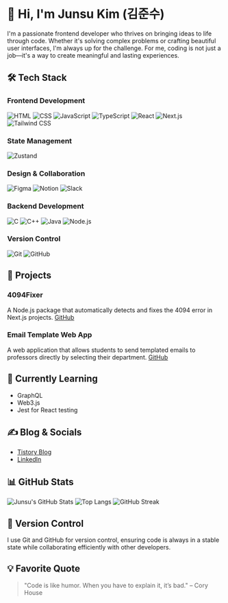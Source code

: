 # 👋 Hi, I'm Junsu Kim (김준수)
I'm a passionate frontend developer who thrives on bringing ideas to life through code. Whether it's solving complex problems or crafting beautiful user interfaces, I'm always up for the challenge. For me, coding is not just a job—it's a way to create meaningful and lasting experiences.

## 🛠 Tech Stack

### Frontend Development
![HTML](https://img.shields.io/badge/HTML-E34F26?style=for-the-badge&logo=html5&logoColor=white)
![CSS](https://img.shields.io/badge/CSS-1572B6?style=for-the-badge&logo=css3&logoColor=white)
![JavaScript](https://img.shields.io/badge/JavaScript-F7DF1E?style=for-the-badge&logo=javascript&logoColor=black)
![TypeScript](https://img.shields.io/badge/TypeScript-007ACC?style=for-the-badge&logo=typescript&logoColor=white)
![React](https://img.shields.io/badge/React-61DAFB?style=for-the-badge&logo=react&logoColor=black)
![Next.js](https://img.shields.io/badge/Next.js-000000?style=for-the-badge&logo=nextdotjs&logoColor=white)
![Tailwind CSS](https://img.shields.io/badge/Tailwind_CSS-38B2AC?style=for-the-badge&logo=tailwind-css&logoColor=white)

### State Management
![Zustand](https://img.shields.io/badge/Zustand-000000?style=for-the-badge&logo=zustand&logoColor=white)

### Design & Collaboration
![Figma](https://img.shields.io/badge/Figma-F24E1E?style=for-the-badge&logo=figma&logoColor=white)
![Notion](https://img.shields.io/badge/Notion-000000?style=for-the-badge&logo=notion&logoColor=white)
![Slack](https://img.shields.io/badge/Slack-4A154B?style=for-the-badge&logo=slack&logoColor=white)

### Backend Development
![C](https://img.shields.io/badge/C-A8B9CC?style=for-the-badge&logo=c&logoColor=white)
![C++](https://img.shields.io/badge/C++-00599C?style=for-the-badge&logo=cplusplus&logoColor=white)
![Java](https://img.shields.io/badge/Java-007396?style=for-the-badge&logo=java&logoColor=white)
![Node.js](https://img.shields.io/badge/Node.js-339933?style=for-the-badge&logo=nodedotjs&logoColor=white)

### Version Control
![Git](https://img.shields.io/badge/Git-F05032?style=for-the-badge&logo=git&logoColor=white)
![GitHub](https://img.shields.io/badge/GitHub-181717?style=for-the-badge&logo=github&logoColor=white)

## 🚀 Projects
### 4094Fixer
A Node.js package that automatically detects and fixes the 4094 error in Next.js projects. [GitHub](https://github.com/kimjusnu/4094Fixer)

### Email Template Web App
A web application that allows students to send templated emails to professors directly by selecting their department. [GitHub](https://github.com/kimjusnu/email-template-app)

## 🌱 Currently Learning
- GraphQL
- Web3.js
- Jest for React testing

## ✍ Blog & Socials
- [Tistory Blog](https://dietisdie.tistory.com) 
- [LinkedIn](https://www.linkedin.com/in/kimjusnu)

## 📊 GitHub Stats
![Junsu's GitHub Stats](https://github-readme-stats.vercel.app/api?username=kimjusnu&show_icons=true&theme=radical)
![Top Langs](https://github-readme-stats.vercel.app/api/top-langs/?username=kimjusnu&layout=compact&theme=radical)
![GitHub Streak](https://github-readme-streak-stats.herokuapp.com/?user=kimjusnu&theme=radical)

## 🧰 Version Control
I use Git and GitHub for version control, ensuring code is always in a stable state while collaborating efficiently with other developers.

## 💡 Favorite Quote
> "Code is like humor. When you have to explain it, it’s bad." – Cory House
